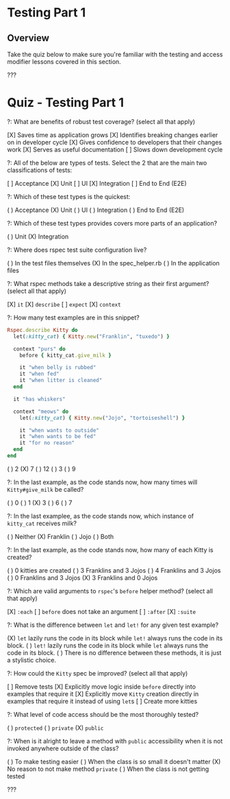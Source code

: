 # Testing Part 1

## Overview

Take the quiz below to make sure you're familiar with the testing and access modifier lessons covered in this section.

???

# Quiz - Testing Part 1

?: What are benefits of robust test coverage? (select all that apply)

[X] Saves time as application grows
[X] Identifies breaking changes earlier on in developer cycle
[X] Gives confidence to developers that their changes work
[X] Serves as useful documentation
[ ] Slows down development cycle

?: All of the below are types of tests. Select the 2 that are the main two classifications of tests:

[ ] Acceptance
[X] Unit
[ ] UI
[X] Integration
[ ] End to End (E2E)

?: Which of these test types is the quickest:

( ) Acceptance
(X) Unit
( ) UI
( ) Integration
( ) End to End (E2E)

?: Which of these test types provides covers more parts of an application?

( ) Unit
(X) Integration

?: Where does rspec test suite configuration live?

( ) In the test files themselves
(X) In the spec_helper.rb
( ) In the application files

?: What rspec methods take a descriptive string as their first argument? (select all that apply)

[X] `it`
[X] `describe`
[ ] `expect`
[X] `context`

?: How many test examples are in this snippet?

```ruby
Rspec.describe Kitty do
  let(:kitty_cat) { Kitty.new("Franklin", "tuxedo") }

  context "purs" do
    before { kitty_cat.give_milk }

    it "when belly is rubbed"
    it "when fed"
    it "when litter is cleaned"
  end

  it "has whiskers"

  context "meows" do
    let(:kitty_cat) { Kitty.new("Jojo", "tortoiseshell") }

    it "when wants to outside"
    it "when wants to be fed"
    it "for no reason"
  end
end
```

( ) 2
(X) 7
( ) 12
( ) 3
( ) 9

?: In the last example, as the code stands now, how many times will `Kitty#give_milk` be called?

( ) 0
( ) 1
(X) 3
( ) 6
( ) 7

?: In the last examplee, as the code stands now, which instance of `kitty_cat` receives milk?

( ) Neither
(X) Franklin
( ) Jojo
( ) Both

?: In the last example, as the code stands now, how many of each Kitty is created?

( ) 0 kitties are created
( ) 3 Franklins and 3 Jojos
( ) 4 Franklins and 3 Jojos
( ) 0 Franklins and 3 Jojos
(X) 3 Franklins and 0 Jojos

?: Which are valid arguments to `rspec`'s `before` helper method? (select all that apply)

[X] `:each`
[ ] `before` does not take an argument
[ ] `:after`
[X] `:suite`

?: What is the difference between `let` and `let!` for any given test example?

(X) `let` lazily runs the code in its block while `let!` always runs the code in its block.
( ) `let!` lazily runs the code in its block while `let` always runs the code in its block.
( ) There is no difference between these methods, it is just a stylistic choice.

?: How could the `Kitty` spec be improved? (select all that apply)

[ ] Remove tests
[X] Explicitly move logic inside `before` directly into examples that require it
[X] Explicitly move `Kitty` creation directly in examples that require it instead of using `let`s
[ ] Create more kitties

?: What level of code access should be the most thoroughly tested?

( ) `protected`
( ) `private`
(X) `public`

?: When is it alright to leave a method with `public` accessibility when it is not invoked anywhere outside of the class?

( ) To make testing easier
( ) When the class is so small it doesn't matter
(X) No reason to not make method `private`
( ) When the class is not getting tested

???
